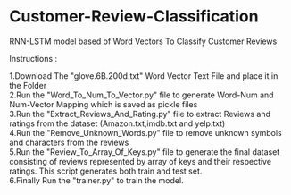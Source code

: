 # Customer-Review-Classification
RNN-LSTM model based of Word Vectors To Classify Customer Reviews

Instructions :

1.Download The "glove.6B.200d.txt" Word Vector Text File and place it in the Folder  
2.Run the "Word_To_Num_To_Vector.py" file to generate Word-Num and Num-Vector Mapping which is saved as pickle files  
3.Run the "Extract_Reviews_And_Rating.py" file to extract Reviews and ratings from the dataset (Amazon.txt,imdb.txt and yelp.txt)  
4.Run the "Remove_Unknown_Words.py" file to remove unknown symbols and characters from the reviews  
5.Run the "Review_To_Array_Of_Keys.py" file to generate the final dataset consisting of reviews represented by array of keys and their respective ratings. This script generates both train and test set.  
6.Finally Run the "trainer.py" to train the model.  
